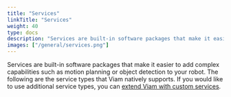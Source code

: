 ```yaml
---
title: "Services"
linkTitle: "Services"
weight: 40
type: docs
description: "Services are built-in software packages that make it easier to add complex capabilities such as motion planning or object detection to your robot."
images: ["/general/services.png"]
---
```


Services are built-in software packages that make it easier to add complex capabilities such as motion planning or object detection to your robot.
The following are the service types that Viam natively supports.
If you would like to use additional service types, you can [extend Viam with custom services](/extend/modular-resources/#use-a-modular-resource-with-your-robot).
